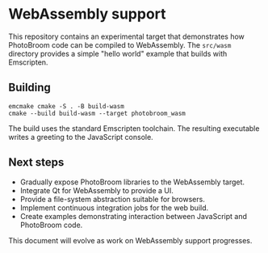# WebAssembly support

This repository contains an experimental target that demonstrates how PhotoBroom code can be compiled to WebAssembly.
The `src/wasm` directory provides a simple "hello world" example that builds with Emscripten.

## Building

```
emcmake cmake -S . -B build-wasm
cmake --build build-wasm --target photobroom_wasm
```

The build uses the standard Emscripten toolchain. The resulting executable writes a greeting to the JavaScript console.

## Next steps

- Gradually expose PhotoBroom libraries to the WebAssembly target.
- Integrate Qt for WebAssembly to provide a UI.
- Provide a file-system abstraction suitable for browsers.
- Implement continuous integration jobs for the web build.
- Create examples demonstrating interaction between JavaScript and PhotoBroom code.

This document will evolve as work on WebAssembly support progresses.
